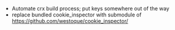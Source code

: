 - Automate crx build process; put keys somewhere out of the way
- replace bundled cookie_inspector with submodule of https://github.com/westoque/cookie_inspector/
